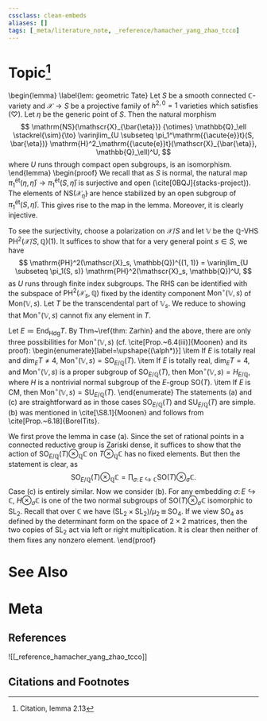 ```yaml
---
cssclass: clean-embeds
aliases: []
tags: [_meta/literature_note, _reference/hamacher_yang_zhao_tcco]
---
```

# Topic[^1]
\begin{lemma}
\label{lem: geometric Tate}
Let $S$ be a smooth connected $\mathbb{C}$-variety and $\mathscr{X} \to S$ be a projective family of $h^{2, 0} = 1$ varieties which satisfies $(\heartsuit)$. Let $\eta$ be the generic point of $S$. Then the natural morphism
$$ \mathrm{NS}(\mathscr{X}_{\bar{\eta}}) {\otimes} \mathbb{Q}_\ell \stackrel{\sim}{\to} \varinjlim_{U \subseteq \pi_1^\mathrm{{\acute{e}}t}(S, \bar{\eta})} \mathrm{H}^2_\mathrm{{\acute{e}}t}(\mathscr{X}_{\bar{\eta}}, \mathbb{Q}_\ell)^U, $$
where $U$ runs through compact open subgroups, is an isomorphism. 
\end{lemma}
\begin{proof}
We recall that as $S$ is normal, the natural map $\pi_1^\mathrm{{\acute{e}}t}(\eta, \bar{\eta}) \to \pi_1^\mathrm{{\acute{e}}t}(S, \bar{\eta})$ is surjective and open (\cite[0BQJ]{stacks-project}). The elements of $\mathrm{NS}(\mathscr{X}_{\bar{\eta}})$ are hence stabilized by an open subgroup of $\pi_1^\mathrm{{\acute{e}}t}(S, \bar{\eta})$. This gives rise to the map in the lemma. Moreover, it is clearly injective. 

To see the surjectivity, choose a polarization on $\mathscr{X}/S$ and let $\mathbb{V}$ be the $\mathbb{Q}$-VHS $\mathrm{PH}^2(\mathscr{X}/S, \mathbb{Q})(1)$. It suffices to show that for a very general point $s \in S$, we have 
$$ \mathrm{PH}^2(\mathscr{X}_s, \mathbb{Q})^{(1, 1)} = \varinjlim_{U \subseteq \pi_1(S, s)} \mathrm{PH}^2(\mathscr{X}_s, \mathbb{Q})^U, $$
as $U$ runs through finite index subgroups. The RHS can be identified with the subspace of $\mathrm{PH}^2(\mathscr{X}_s, \mathbb{Q})$ fixed by the identity component $\mathrm{Mon}^\circ(\mathbb{V}, s)$ of $\mathrm{Mon}(\mathbb{V}, s)$. Let $T$ be the transcendental part of $\mathbb{V}_s$. We reduce to showing that $\mathrm{Mon}^\circ(\mathbb{V}, s)$ cannot fix any element in $T$. 

Let $E \coloneqq \mathrm{End}_\mathrm{Hdg} T$. By Thm~\ref{thm: Zarhin} and the above, there are only three possibilities for $\mathrm{Mon}^\circ(\mathbb{V}, s)$ (cf. \cite[Prop.~6.4(iii)]{Moonen} and its proof): 
\begin{enumerate}[label=\upshape{(\alph*)}]
    \item If $E$ is totally real and $\dim_E T \neq 4$, $\mathrm{Mon}^\circ(\mathbb{V}, s) = \mathrm{SO}_{E/\mathbb{Q}}(T)$.
    \item If $E$ is totally real, $\dim_E T = 4$, and $\mathrm{Mon}^\circ(\mathbb{V}, s)$ is a proper subgroup of $\mathrm{SO}_{E/\mathbb{Q}}(T)$, then $\mathrm{Mon}^\circ(\mathbb{V}, s) = H_{E/\mathbb{Q}}$, where $H$ is a nontrivial normal subgroup of the $E$-group $\mathrm{SO}(T)$. 
    \item If $E$ is CM, then $\mathrm{Mon}^\circ(\mathbb{V}, s) = \mathrm{SU}_{E/\mathbb{Q}}(T)$. 
\end{enumerate}
The statements (a) and (c) are straightforward as in those cases $\mathrm{SO}_{E/\mathbb{Q}}(T)$ and $\mathrm{SU}_{E/\mathbb{Q}}(T)$ are simple. (b) was mentioned in \cite[\S8.1]{Moonen} and follows from \cite[Prop.~6.18]{BorelTits}. 

We first prove the lemma in case (a). Since the set of rational points in a connected reductive group is Zariski dense, it suffices to show that the action of $\mathrm{SO}_{E/\mathbb{Q}}(T) {\otimes}_\mathbb{Q} \mathbb{C}$ on $T {\otimes}_\mathbb{Q} \mathbb{C}$ has no fixed elements. But then the statement is clear, as 
$$ \mathrm{SO}_{E/\mathbb{Q}}(T) {\otimes}_\mathbb{Q} \mathbb{C} = \prod_{\sigma \colon E \hookrightarrow \mathbb{C}} \mathrm{SO}(T) {\otimes}_\sigma \mathbb{C}. $$
Case (c) is entirely similar. Now we consider (b). For any embedding $\sigma \colon E \hookrightarrow \mathbb{C}$, $H {\otimes}_\sigma \mathbb{C}$ is one of the two normal subgroups of $\mathrm{SO}(T) {\otimes}_\sigma \mathbb{C}$ isomorphic to $\mathrm{SL}_2$. Recall that over $\mathbb{C}$ we have $(\mathrm{SL}_2 \times \mathrm{SL}_2) / \mu_2 \,{\cong}\, \mathrm{SO}_4$. If we view $\mathrm{SO}_4$ as defined by the determinant form on the space of $2 \times 2$ matrices, then the two copies of $\mathrm{SL}_2$ act via left or right multiplication. It is clear then neither of them fixes any nonzero element. 
\end{proof}

# See Also

# Meta
## References
![[_reference_hamacher_yang_zhao_tcco]]


## Citations and Footnotes
[^1]: Citation, lemma 2.13